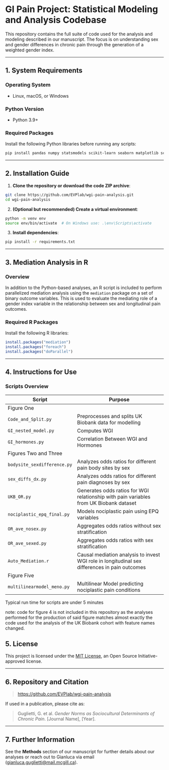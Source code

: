 # GI Pain Project: Statistical Modeling and Analysis Codebase

This repository contains the full suite of code used for the analysis and modeling described in our manuscript. The focus is on understanding sex and gender differences in chronic pain through the generation of a weighted gender index.

---

## 1. System Requirements

### Operating System
- Linux, macOS, or Windows

### Python Version
- Python 3.9+

### Required Packages
Install the following Python libraries before running any scripts:

```bash
pip install pandas numpy statsmodels scikit-learn seaborn matplotlib scipy 
```

---

## 2. Installation Guide

1. **Clone the repository or download the code ZIP archive**:

```bash
git clone https://github.com/EVPlab/wgi-pain-analysis.git
cd wgi-pain-analysis
```

2. **(Optional but recommended) Create a virtual environment**:

```bash
python -m venv env
source env/bin/activate  # On Windows use: .\env\Scripts\activate
```

3. **Install dependencies**:

```bash
pip install -r requirements.txt
```

---
## 3. Mediation Analysis in R

### Overview

In addition to the Python-based analyses, an R script is included to perform parallelized mediation analysis using the `mediation` package on a set of binary outcome variables. This is used to evaluate the mediating role of a gender index variable in the relationship between sex and longitudinal pain outcomes.

### Required R Packages

Install the following R libraries:

```r
install.packages("mediation")
install.packages("foreach")
install.packages("doParallel")
```

---

## 4. Instructions for Use

### Scripts Overview

| Script | Purpose |
|--------|---------|
| Figure One |
| `Code_and_Split.py` | Preprocesses and splits UK Biobank data for modelling|
| `GI_nested_model.py` | Computes WGI |
| `GI_hormones.py` | Correlation Between WGI and Hormones |
| Figures Two and Three |
| `bodysite_sexdifference.py` | Analyzes odds ratios for different pain body sites by sex |
| `sex_diffs_dx.py` | Analyzes odds ratios for different pain diagnoses by sex |
| `UKB_OR.py` | Generates odds ratios for WGI relationship with pain variables from UK Biobank dataset |
| `nociplastic_epq_final.py` | Models nociplastic pain using EPQ variables |
| `OR_ave_nosex.py` | Aggregates odds ratios without sex stratification |
| `OR_ave_sexed.py` | Aggregates odds ratios with sex stratification |
| `Auto_Mediation.r` | Causal mediation analysis to invest WGI role in longitudinal sex differences in pain outcomes |
| Figure Five |
| `multilinearmodel_meno.py` | Multilinear Model predicting nociplastic pain conditions |

Typical run time for scripts are under 5 minutes

note: code for figure 4 is not included in this repository as the analyses performed for the production of said figure matches almost exactly the code used for the analysis of the UK Biobank cohort with feature names changed.

## 5. License

This project is licensed under the [MIT License](https://opensource.org/licenses/MIT), an Open Source Initiative-approved license.

---

## 6. Repository and Citation

> https://github.com/EVPlab/wgi-pain-analysis

If used in a publication, please cite as:

> Guglietti, G. et al. *Gender Norms as Sociocultural Determinants of Chronic Pain*. [Journal Name], [Year].

---

## 7. Further Information

See the **Methods** section of our manuscript for further details about our analyses or reach out to Gianluca via email (gianluca.guglietti@mail.mcgill.ca).
